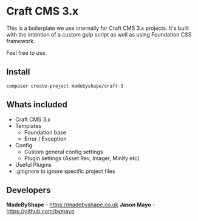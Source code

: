 # Craft CMS 3.x

This is a boilerplate we use internally for Craft CMS 3.x projects. It's built with the intention of a custom gulp script as well as using Foundation CSS framework.

Feel free to use.

## Install

`composer create-project madebyshape/craft-3`

## Whats included

- Craft CMS 3.x
- Templates
   - Foundation base
   - Error / Exception
- Config
   - Custom general config settings
   - Plugin settings (Asset Rev, Imager, Minify etc)
- Useful Plugins
- .gitignore to ignore specific project files

## Developers

**MadeByShape** - https://madebyshape.co.uk
**Jason Mayo** - https://github.com/bymayo
